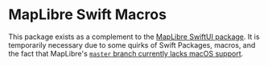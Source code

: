 # MapLibre Swift Macros

This package exists as a complement to the [MapLibre SwiftUI package](https://github.com/stadiamaps/maplibre-swiftui-dsl-playground).
It is temporarily necessary due to some quirks of Swift Packages, macros,
and the fact that MapLibre's [`master` branch currently lacks macOS support](https://github.com/maplibre/maplibre-native/issues/1609#issuecomment-1869685790).

